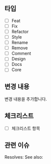 <!-- EDIT TITLE PLEASE -->
<!-- <TYPE><IS_BREAK_CHANGE>: Short Description <IssueNumber> -->

<!-- BODY -->

## **타입**

- [ ] Feat
- [ ] Fix
- [ ] Refactor
- [ ] Style
- [ ] Rename
- [ ] Remove
- [ ] Comment
- [ ] Design
- [ ] Docs
- [ ] Core

## **변경 내용**

변경 내용을 추가합니다.

## **체크리스트**

- [ ] 체크리스트 항목

## **관련 이슈**

Resolves:
See also:

